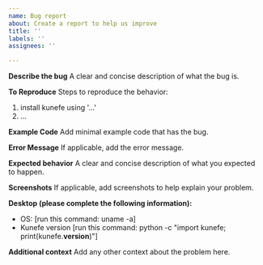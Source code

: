 ```yaml
---
name: Bug report
about: Create a report to help us improve
title: ''
labels: ''
assignees: ''

---
```


**Describe the bug**
A clear and concise description of what the bug is.

**To Reproduce**
Steps to reproduce the behavior:
1. install kunefe using '...'
2. ...

**Example Code**
Add minimal example code that has the bug.

**Error Message**
If applicable, add the error message.

**Expected behavior**
A clear and concise description of what you expected to happen.

**Screenshots**
If applicable, add screenshots to help explain your problem.

**Desktop (please complete the following information):**
- OS: [run this command: uname -a]
- Kunefe version  [run this command: python -c "import kunefe; print(kunefe.__version__)"]

**Additional context**
Add any other context about the problem here.
